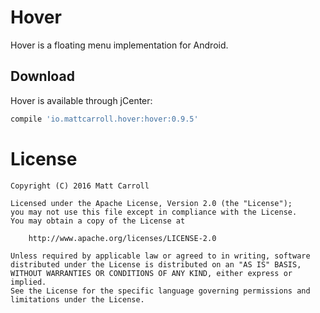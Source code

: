 Hover
=====
Hover is a floating menu implementation for Android.

Download
--------
Hover is available through jCenter:

```groovy
compile 'io.mattcarroll.hover:hover:0.9.5'
```

License
=======

    Copyright (C) 2016 Matt Carroll

    Licensed under the Apache License, Version 2.0 (the "License");
    you may not use this file except in compliance with the License.
    You may obtain a copy of the License at

        http://www.apache.org/licenses/LICENSE-2.0

    Unless required by applicable law or agreed to in writing, software
    distributed under the License is distributed on an "AS IS" BASIS,
    WITHOUT WARRANTIES OR CONDITIONS OF ANY KIND, either express or implied.
    See the License for the specific language governing permissions and
    limitations under the License.
    